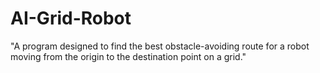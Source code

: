 # AI-Grid-Robot
"A program designed to find the best obstacle-avoiding route for a robot moving from the origin to the destination point on a grid."
